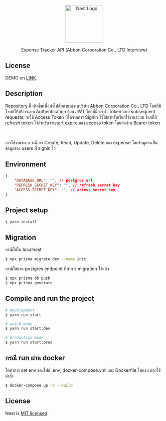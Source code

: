 <p align="center">
  <a href="http://nestjs.com/" target="blank"><img src="https://nestjs.com/img/logo-small.svg" width="120" alt="Nest Logo" /></a>
</p>

[circleci-image]: https://img.shields.io/circleci/build/github/nestjs/nest/master?token=abc123def456
[circleci-url]: https://circleci.com/gh/nestjs/nest

  <p align="center">Expense Tracker API (Abbon Corporation Co., LTD Interview)</p>
  

## License
DEMO on [LINK](http://104.194.152.222:3000).

## Description

<p align="start">Repository นี้ เกิดขึ้นเพื่อนำไปสัมภาษณ์งานบริษัท Abbon Corporation Co., LTD โดยที่มีโจทย์ให้สร้างระบบ Authentication ด้วย JWT โดยที่มีการทำ Token แบบ subsequent requests. จะใช้ Access Token ที่ได้จากการ Signin ไว้ใช้สำหรับเรียกใช้งานระบบ โดยที่มี refresh token ไว้สำหรับ restart expire ของ access token โดยส่งผ่าน Bearer token</p>
<br />

<p align="start">การใช้งานระบบ จะมีการ Create, Read, Update, Delete ของ expense โดยข้อมูลจะเป็นข้อมูลของ users ที่ signin ไว้</p>


## Environment

```json
{
    "DATABASE_URL": "", // postgres url
    "REFRESH_SECRET_KEY": "", // refresh secret key
    "ACCESS_SECRET_KEY": "", // access secret key 
}
```


## Project setup

```bash
$ yarn install
```

## Migration
<p align="start">กรณีใช้ใน localhost</p>

```bash
$ npx prisma migrate dev --name init 
```

<p align="start">กรณีใชผ่าน postgres endpoint ที่ทำการ migration ไว้แล้ว</p>

```bash
$ npx prisma db push
$ npx prisma generate
```

## Compile and run the project

```bash
# development
$ yarn run start

# watch mode
$ yarn run start:dev

# production mode
$ yarn run start:prod
```

## กรณี run ผ่าน docker
<p align="start">ให้ทำการ set env ของไฟล์ .env, docker-compose.yml และ Dockerfile ให้ครบ แล้วใช้คำสั่ง</p>

```bash
$ docker-compose up -d --build
```

## License

Nest is [MIT licensed](https://github.com/nestjs/nest/blob/master/LICENSE).
